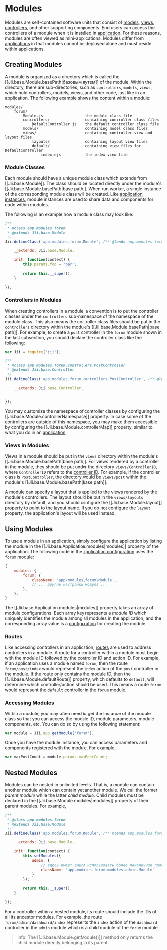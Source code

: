 Modules
=======

Modules are self-contained software units that consist of [models](structure-models), [views](structure-views),
[controllers](structure-controllers), and other supporting components. End users can access the controllers
of a module when it is installed in [application](structure-applications). For these reasons, modules are
often viewed as mini-applications. Modules differ from [applications](structure-applications) in that
modules cannot be deployed alone and must reside within applications.


## Creating Modules <span id="creating-modules"></span>

A module is organized as a directory which is called the [[Jii.base.Module.basePath|базовым путем]] of the module.
Within the directory, there are sub-directories, such as `controllers`, `models`, `views`, which hold controllers,
models, views, and other code, just like in an application. The following example shows the content within a module:

```
modules/
    forum/
        Module.js                   the module class file
        controllers/                containing controller class files
            DefaultController.js    the default controller class file
        models/                     containing model class files
        views/                      containing controller view and layout files
            layouts/                containing layout view files
            default/                containing view files for DefaultController
                index.ejs           the index view file
```


### Module Classes <span id="module-classes"></span>

Each module should have a unique module class which extends from [[Jii.base.Module]]. The class should be located
directly under the module's [[Jii.base.Module.basePath|base path]]. When run worker, a single instance
of the corresponding module class will be created. Like [application instances](structure-applications), module
instances are used to share data and components for code within modules.

The following is an example how a module class may look like:

```js
/**
 * @class app.modules.forum
 * @extends Jii.base.Module
 */
Jii.defineClass('app.modules.forum.Module', /** @lends app.modules.forum.Module.prototype */{

    __extends: Jii.base.Module,

    init: function(context) {
        this.params.foo = 'bar';
        
        return this.__super();
    }

});
```


### Controllers in Modules <span id="controllers-in-modules"></span>

When creating controllers in a module, a convention is to put the controller classes under the `controllers`
sub-namespace of the namespace of the module class. This also means the controller class files should be
put in the `controllers` directory within the module's [[Jii.base.Module.basePath|base path]].
For example, to create a `post` controller in the `forum` module shown in the last subsection, you should
declare the controller class like the following:

```js
var Jii = require('jii');

/**
 * @class app.modules.forum.controllers.PostController
 * @extends Jii.base.Controller
 */
Jii.defineClass('app.modules.forum.controllers.PostController', /** @lends app.modules.forum.controllers.PostController.prototype */{

	__extends: Jii.base.Controller,


});
```

You may customize the namespace of controller classes by configuring the [[Jii.base.Module.controllerNamespace]]
property. In case some of the controllers are outside of this namespace, you may make them accessible
by configuring the [[Jii.base.Module.controllerMap]] property, similar to what you do in an [application](structure-applications).


### Views in Modules <span id="views-in-modules"></span>

Views in a module should be put in the `views` directory within the module's [[Jii.base.Module.basePath|base path]].
For views rendered by a controller in the module, they should be put under the directory `views/ControllerID`,
where `ControllerID` refers to the [controller ID](structure-controllers). For example, if
the controller class is `PostController`, the directory would be `views/post` within the module's
[[Jii.base.Module.basePath|base path]].

A module can specify a [layout](structure-views#layouts) that is applied to the views rendered by the module's
controllers. The layout should be put in the `views/layouts` directory by default, and you should configure
the [[Jii.base.Module.layout]] property to point to the layout name. If you do not configure the `layout` property,
the application's layout will be used instead.


## Using Modules <span id="using-modules"></span>

To use a module in an application, simply configure the application by listing the module in
the [[Jii.base.Application.modules|modules]] property of the application. The following code in the
[application configuration](structure-applications#application-configurations) uses the `forum` module:

```js
{
    modules: {
        forum: {
            className: 'app\modules\forum\Module',
            // ... другие настройки модуля ...
        },
    },
}
```

The [[Jii.base.Application.modules|modules]] property takes an array of module configurations. Each array key
represents a *module ID* which uniquely identifies the module among all modules in the application, and the corresponding
array value is a [configuration](concept-configurations) for creating the module.


### Routes <span id="routes"></span>

Like accessing controllers in an application, [routes](structure-controllers#routes) are used to address
controllers in a module. A route for a controller within a module must begin with the module ID followed by
the controller ID and action ID. For example, if an application uses a module named `forum`, then the route
`forum/post/index` would represent the `index` action of the `post` controller in the module. If the route
only contains the module ID, then the [[Jii.base.Module.defaultRoute]] property, which defaults to `default`,
will determine which controller/action should be used. This means a route `forum` would represent the `default`
controller in the `forum` module.


### Accessing Modules <span id="accessing-modules"></span>

Within a module, you may often need to get the instance of the module class so that you can
access the module ID, module parameters, module components, etc. You can do so by using the following statement:

```js
var module = Jii.app.getModule('forum');
```

Once you have the module instance, you can access parameters and components registered with the module. For example,

```js
var maxPostCount = module.params.maxPostCount;
```


## Nested Modules <span id="nested-modules"></span>

Modules can be nested in unlimited levels. That is, a module can contain another module which can contain yet
another module. We call the former *parent module* while the latter *child module*. Child modules must be declared
in the [[Jii.base.Module.modules|modules]] property of their parent modules. For example,

```js
/**
 * @class app.modules.forum
 * @extends Jii.base.Module
 */
Jii.defineClass('app.modules.forum.Module', /** @lends app.modules.forum.Module.prototype */{

    __extends: Jii.base.Module,

    init: function(context) {
        this.setModules({
            admin: {
                // здесь имеет смысл использовать более лаконичное пространство имен
                className: 'app.modules.forum.modules.admin.Module'
            }
        });
        
        return this.__super();
    }

});
```

For a controller within a nested module, its route should include the IDs of all its ancestor modules.
For example, the route `forum/admin/dashboard/index` represents the `index` action of the `dashboard` controller
in the `admin` module which is a child module of the `forum` module.

> Info: The [[Jii.base.Module.getModule()]] method only returns the child module directly belonging
to its parent.

